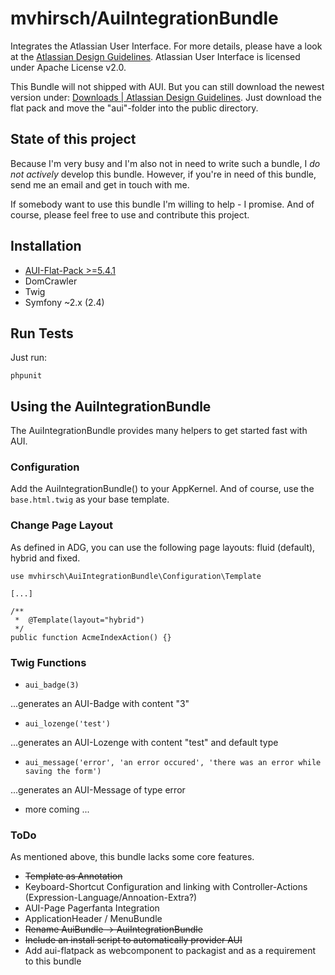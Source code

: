 # mvhirsch/AuiIntegrationBundle
Integrates the Atlassian User Interface.
For more details, please have a look at the [Atlassian Design Guidelines](https://developer.atlassian.com/design/latest/).
Atlassian User Interface is licensed under Apache License v2.0.

This Bundle will not shipped with AUI.
But you can still download the newest version under: [Downloads | Atlassian Design Guidelines](https://developer.atlassian.com/design/latest/).
Just download the flat pack and move the "aui"-folder into the public directory.

## State of this project
Because I'm very busy and I'm also not in need to write such a bundle, I *do not actively* develop this bundle.
However, if you're in need of this bundle, send me an email and get in touch with me.

If somebody want to use this bundle I'm willing to help - I promise.
And of course, please feel free to use and contribute this project.

## Installation
* [AUI-Flat-Pack >=5.4.1](https://developer.atlassian.com/design/1.3/downloads/)
* DomCrawler
* Twig
* Symfony ~2.x (2.4)

## Run Tests
Just run:

`phpunit`

## Using the AuiIntegrationBundle
The AuiIntegrationBundle provides many helpers to get started fast with AUI.

### Configuration
Add the AuiIntegrationBundle() to your AppKernel.
And of course, use the `base.html.twig` as your base template.

### Change Page Layout
As defined in ADG, you can use the following page layouts: fluid (default), hybrid and fixed.

    use mvhirsch\AuiIntegrationBundle\Configuration\Template

    [...]

    /**
     *  @Template(layout="hybrid")
     */
    public function AcmeIndexAction() {}

### Twig Functions
* `aui_badge(3)`

...generates an AUI-Badge with content "3"

* `aui_lozenge('test')`

...generates an AUI-Lozenge with content "test" and default type

* `aui_message('error', 'an error occured', 'there was an error while saving the form')`

...generates an AUI-Message of type error

* more coming ...

### ToDo
As mentioned above, this bundle lacks some core features.

* ~~Template as Annotation~~
* Keyboard-Shortcut Configuration and linking with Controller-Actions (Expression-Language/Annoation-Extra?)
* AUI-Page Pagerfanta Integration
* ApplicationHeader / MenuBundle
* ~~Rename AuiBundle -> AuiIntegrationBundle~~
* ~~Include an install script to automatically provider AUI~~
* Add aui-flatpack as webcomponent to packagist and as a requirement to this bundle